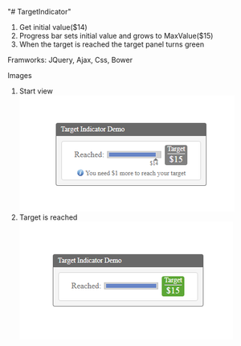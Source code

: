 "# TargetIndicator" 

1. Get initial value($14)
2. Progress bar sets initial value and grows to MaxValue($15)
3. When the target is reached the target panel turns green

Framworks:
JQuery, Ajax, Css, Bower

Images
1. Start view
![alt text](images/target1.png)
2. Target is reached
![alt text](images/success-target.png)